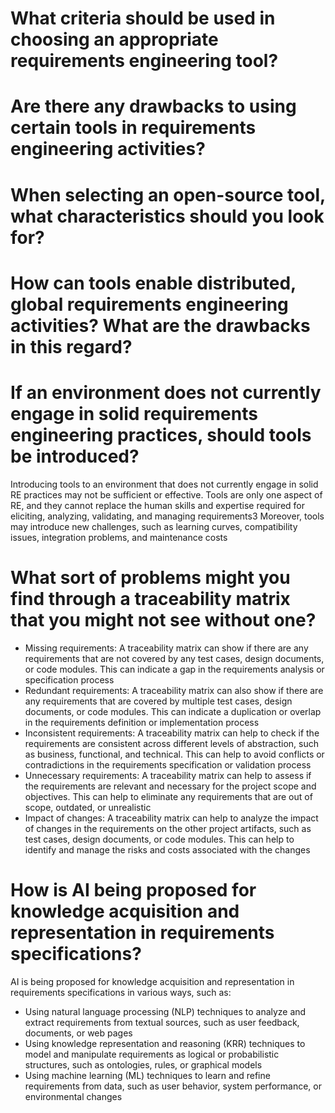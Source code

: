 # What criteria should be used in choosing an appropriate requirements engineering tool?

# Are there any drawbacks to using certain tools in requirements engineering activities?

# When selecting an open-source tool, what characteristics should you look for?

# How can tools enable distributed, global requirements engineering activities? What are the drawbacks in this regard?

# If an environment does not currently engage in solid requirements engineering practices, should tools be introduced?

Introducing tools to an environment that does not currently engage in solid RE practices may not be sufficient or effective. Tools are only one aspect of RE, and they cannot replace the human skills and expertise required for eliciting, analyzing, validating, and managing requirements3 Moreover, tools may introduce new challenges, such as learning curves, compatibility issues, integration problems, and maintenance costs

# What sort of problems might you find through a traceability matrix that you might not see without one?

- Missing requirements: A traceability matrix can show if there are any requirements that are not covered by any test cases, design documents, or code modules. This can indicate a gap in the requirements analysis or specification process
- Redundant requirements: A traceability matrix can also show if there are any requirements that are covered by multiple test cases, design documents, or code modules. This can indicate a duplication or overlap in the requirements definition or implementation process
- Inconsistent requirements: A traceability matrix can help to check if the requirements are consistent across different levels of abstraction, such as business, functional, and technical. This can help to avoid conflicts or contradictions in the requirements specification or validation process
- Unnecessary requirements: A traceability matrix can help to assess if the requirements are relevant and necessary for the project scope and objectives. This can help to eliminate any requirements that are out of scope, outdated, or unrealistic
- Impact of changes: A traceability matrix can help to analyze the impact of changes in the requirements on the other project artifacts, such as test cases, design documents, or code modules. This can help to identify and manage the risks and costs associated with the changes

# How is AI being proposed for knowledge acquisition and representation in requirements specifications?

AI is being proposed for knowledge acquisition and representation in requirements specifications in various ways, such as:
- Using natural language processing (NLP) techniques to analyze and extract requirements from textual sources, such as user feedback, documents, or web pages
- Using knowledge representation and reasoning (KRR) techniques to model and manipulate requirements as logical or probabilistic structures, such as ontologies, rules, or graphical models
- Using machine learning (ML) techniques to learn and refine requirements from data, such as user behavior, system performance, or environmental changes
